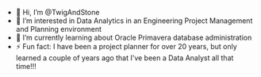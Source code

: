 - 👋 Hi, I’m @TwigAndStone
- 👀 I’m interested in Data Analytics in an Engineering Project Management and Planning environment
- 🌱 I’m currently learning about Oracle Primavera database administration
- ⚡ Fun fact: I have been a project planner for over 20 years, but only learned a couple of years ago that I've been a Data Analyst all that time!!!

<!---
TwigAndStone/TwigAndStone is a ✨ special ✨ repository because its `README.md` (this file) appears on your GitHub profile.
You can click the Preview link to take a look at your changes.
--->
